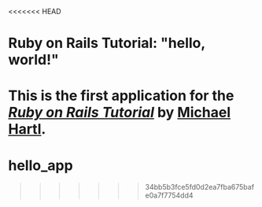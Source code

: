 <<<<<<< HEAD
# Ruby on Rails Tutorial: "hello, world!"

This is the first application for the
[*Ruby on Rails Tutorial*](http://www.railstutorial.org/)
by [Michael Hartl](http://www.michaelhartl.com/).
=======
# hello_app
>>>>>>> 34bb5b3fce5fd0d2ea7fba675bafe0a7f7754dd4
